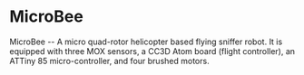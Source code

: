 # MicroBee
MicroBee -- A micro quad-rotor helicopter based flying sniffer robot. It is equipped with three MOX sensors, a CC3D Atom board (flight controller), an ATTiny 85 micro-controller, and four brushed motors.
